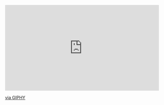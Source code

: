 <div style="width:100%;height:0;padding-bottom:56%;position:relative;"><iframe src="https://giphy.com/embed/HEN0Ic1slhDyG6uf9J" width="100%" height="100%" style="position:absolute" frameBorder="0" class="giphy-embed" allowFullScreen></iframe></div><p><a href="https://giphy.com/gifs/Capcom-monster-hunter-mhr-rise-HEN0Ic1slhDyG6uf9J">via GIPHY</a></p>
